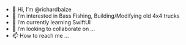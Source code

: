 - 👋 Hi, I’m @richardbaize
- 👀 I’m interested in Bass Fishing, Building/Modifying old 4x4 trucks
- 🌱 I’m currently learning SwiftUI
- 💞️ I’m looking to collaborate on ...
- 📫 How to reach me ...

<!---
richardbaize/richardbaize is a ✨ special ✨ repository because its `README.md` (this file) appears on your GitHub profile.
You can click the Preview link to take a look at your changes.
--->
